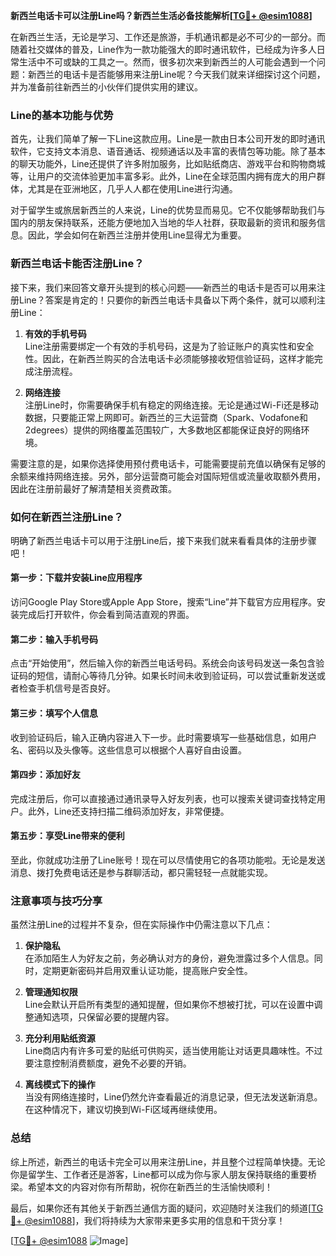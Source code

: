 **新西兰电话卡可以注册Line吗？新西兰生活必备技能解析[[TG💪+ @esim1088](https://t.me/s/esim1088)]**

在新西兰生活，无论是学习、工作还是旅游，手机通讯都是必不可少的一部分。而随着社交媒体的普及，Line作为一款功能强大的即时通讯软件，已经成为许多人日常生活中不可或缺的工具之一。然而，很多初次来到新西兰的人可能会遇到一个问题：新西兰的电话卡是否能够用来注册Line呢？今天我们就来详细探讨这个问题，并为准备前往新西兰的小伙伴们提供实用的建议。

### Line的基本功能与优势

首先，让我们简单了解一下Line这款应用。Line是一款由日本公司开发的即时通讯软件，它支持文本消息、语音通话、视频通话以及丰富的表情包等功能。除了基本的聊天功能外，Line还提供了许多附加服务，比如贴纸商店、游戏平台和购物商城等，让用户的交流体验更加丰富多彩。此外，Line在全球范围内拥有庞大的用户群体，尤其是在亚洲地区，几乎人人都在使用Line进行沟通。

对于留学生或旅居新西兰的人来说，Line的优势显而易见。它不仅能够帮助我们与国内的朋友保持联系，还能方便地加入当地的华人社群，获取最新的资讯和服务信息。因此，学会如何在新西兰注册并使用Line显得尤为重要。

### 新西兰电话卡能否注册Line？

接下来，我们来回答文章开头提到的核心问题——新西兰的电话卡是否可以用来注册Line？答案是肯定的！只要你的新西兰电话卡具备以下两个条件，就可以顺利注册Line：

1. **有效的手机号码**  
   Line注册需要绑定一个有效的手机号码，这是为了验证账户的真实性和安全性。因此，在新西兰购买的合法电话卡必须能够接收短信验证码，这样才能完成注册流程。

2. **网络连接**  
   注册Line时，你需要确保手机有稳定的网络连接。无论是通过Wi-Fi还是移动数据，只要能正常上网即可。新西兰的三大运营商（Spark、Vodafone和2degrees）提供的网络覆盖范围较广，大多数地区都能保证良好的网络环境。

需要注意的是，如果你选择使用预付费电话卡，可能需要提前充值以确保有足够的余额来维持网络连接。另外，部分运营商可能会对国际短信或流量收取额外费用，因此在注册前最好了解清楚相关资费政策。

### 如何在新西兰注册Line？

明确了新西兰电话卡可以用于注册Line后，接下来我们就来看看具体的注册步骤吧！

#### 第一步：下载并安装Line应用程序
访问Google Play Store或Apple App Store，搜索“Line”并下载官方应用程序。安装完成后打开软件，你会看到简洁直观的界面。

#### 第二步：输入手机号码
点击“开始使用”，然后输入你的新西兰电话号码。系统会向该号码发送一条包含验证码的短信，请耐心等待几分钟。如果长时间未收到验证码，可以尝试重新发送或者检查手机信号是否良好。

#### 第三步：填写个人信息
收到验证码后，输入正确内容进入下一步。此时需要填写一些基础信息，如用户名、密码以及头像等。这些信息可以根据个人喜好自由设置。

#### 第四步：添加好友
完成注册后，你可以直接通过通讯录导入好友列表，也可以搜索关键词查找特定用户。此外，Line还支持扫描二维码添加好友，非常便捷。

#### 第五步：享受Line带来的便利
至此，你就成功注册了Line账号！现在可以尽情使用它的各项功能啦。无论是发送消息、拨打免费电话还是参与群聊活动，都只需轻轻一点就能实现。

### 注意事项与技巧分享

虽然注册Line的过程并不复杂，但在实际操作中仍需注意以下几点：

1. **保护隐私**  
   在添加陌生人为好友之前，务必确认对方的身份，避免泄露过多个人信息。同时，定期更新密码并启用双重认证功能，提高账户安全性。

2. **管理通知权限**  
   Line会默认开启所有类型的通知提醒，但如果你不想被打扰，可以在设置中调整通知选项，只保留必要的提醒内容。

3. **充分利用贴纸资源**  
   Line商店内有许多可爱的贴纸可供购买，适当使用能让对话更具趣味性。不过要注意控制消费额度，避免不必要的开销。

4. **离线模式下的操作**  
   当没有网络连接时，Line仍然允许查看最近的消息记录，但无法发送新消息。在这种情况下，建议切换到Wi-Fi区域再继续使用。

### 总结

综上所述，新西兰的电话卡完全可以用来注册Line，并且整个过程简单快捷。无论你是留学生、工作者还是游客，Line都可以成为你与家人朋友保持联络的重要桥梁。希望本文的内容对你有所帮助，祝你在新西兰的生活愉快顺利！

最后，如果你还有其他关于新西兰通信方面的疑问，欢迎随时关注我们的频道[[TG💪+ @esim1088](https://t.me/s/esim1088)]，我们将持续为大家带来更多实用的信息和干货分享！  

[[TG💪+ @esim1088](https://t.me/s/esim1088) ![Image](https://i.postimg.cc/4NQfJmqS/Snipaste-2025-05-13-00-14-12.png)]